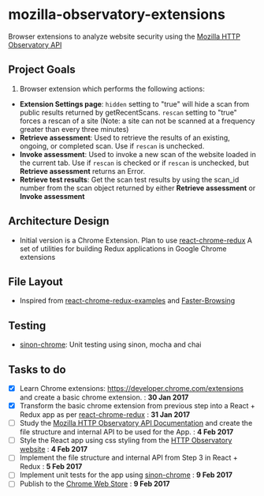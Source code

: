 # mozilla-observatory-extensions
Browser extensions to analyze website security using the [Mozilla HTTP Observatory API](https://observatory.mozilla.org)

## Project Goals
1. Browser extension which performs the following actions:
  * **Extension Settings page**: `hidden` setting to "true" will hide a scan from public results returned by getRecentScans. `rescan` setting to "true" forces a rescan of a site (Note: a site can not be scanned at a frequency greater than every three minutes)
  * **Retrieve assessment**: Used to retrieve the results of an existing, ongoing, or completed scan. Use if `rescan` is unchecked.
  * **Invoke assessment**: Used to invoke a new scan of the website loaded in the current tab. Use if `rescan` is checked or if `rescan` is unchecked, but **Retrieve assessment** returns an Error.
  * **Retrieve test results**: Get the scan test results by using the scan_id number from the scan object returned by either **Retrieve assessment** or **Invoke assessment**

## Architecture Design
* Initial version is a Chrome Extension. Plan to use [react-chrome-redux](https://github.com/tshaddix/react-chrome-redux) A set of utilities for building Redux applications in Google Chrome extensions

## File Layout
* Inspired from [react-chrome-redux-examples](https://github.com/tshaddix/react-chrome-redux-examples) and [Faster-Browsing](https://github.com/sjb7/Faster-Browsing)

## Testing
* [sinon-chrome](https://github.com/acvetkov/sinon-chrome): Unit testing using sinon, mocha and chai

## Tasks to do
- [x] Learn Chrome extensions: https://developer.chrome.com/extensions and create a basic chrome extension. : **30 Jan 2017**
- [x] Transform the basic chrome extension from previous step into a React + Redux app as per [react-chrome-redux](https://github.com/tshaddix/react-chrome-redux) : **31 Jan 2017**
- [ ] Study the [Mozilla HTTP Observatory API Documentation](https://github.com/mozilla/http-observatory/blob/master/httpobs/docs/api.md) and create the file structure and internal API to be used for the App. : **4 Feb 2017**
- [ ] Style the React app using css styling from the [HTTP Observatory website](https://github.com/mozilla/http-observatory-website/tree/master/css) : **4 Feb 2017**
- [ ] Implement the file structure and internal API from Step 3 in React + Redux : **5 Feb 2017**
- [ ] Implement unit tests for the app using [sinon-chrome](https://github.com/acvetkov/sinon-chrome) : **9 Feb 2017**
- [ ] Publish to the [Chrome Web Store](https://developer.chrome.com/webstore/get_started_simple) : **9 Feb 2017**
